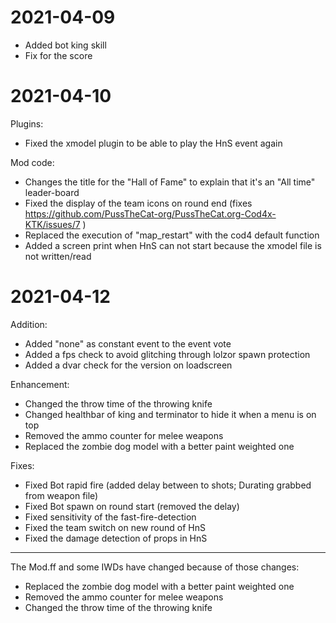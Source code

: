 # 2021-04-09

- Added bot king skill
- Fix for the score

# 2021-04-10

Plugins:
- Fixed the xmodel plugin to be able to play the HnS event again

Mod code:
- Changes the title for the "Hall of Fame" to explain that it's an "All time" leader-board 
- Fixed the display of the team icons on round end (fixes https://github.com/PussTheCat-org/PussTheCat.org-Cod4x-KTK/issues/7 )
- Replaced the execution of "map_restart" with the cod4 default function
- Added a screen print when HnS can not start because the xmodel file is not written/read

# 2021-04-12

Addition:

- Added "none" as constant event to the event vote
- Added a fps check to avoid glitching through lolzor spawn protection
- Added a dvar check for the version on loadscreen

Enhancement:

- Changed the throw time of the throwing knife
- Changed healthbar of king and terminator to hide it when a menu is on top
- Removed the ammo counter for melee weapons
- Replaced the zombie dog model with a better paint weighted one

Fixes:

- Fixed Bot rapid fire (added delay between to shots; Durating grabbed from weapon file)
- Fixed Bot spawn on round start (removed the delay)
- Fixed sensitivity of the fast-fire-detection
- Fixed the team switch on new round of HnS
- Fixed the damage detection of props in HnS


---

The Mod.ff and some IWDs have changed because of those changes:

- Replaced the zombie dog model with a better paint weighted one
- Removed the ammo counter for melee weapons
- Changed the throw time of the throwing knife
